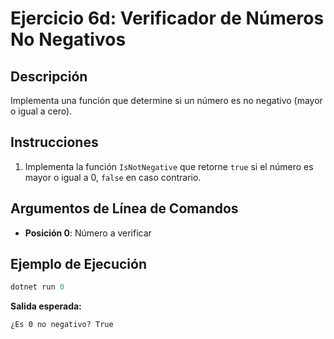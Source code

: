 # Ejercicio 6d: Verificador de Números No Negativos

## Descripción
Implementa una función que determine si un número es no negativo (mayor o igual a cero).

## Instrucciones
1. Implementa la función `IsNotNegative` que retorne `true` si el número es mayor o igual a 0, `false` en caso contrario.

## Argumentos de Línea de Comandos
- **Posición 0**: Número a verificar

## Ejemplo de Ejecución

```powershell
dotnet run 0
```
**Salida esperada:**
```
¿Es 0 no negativo? True
```